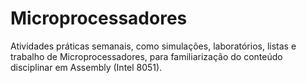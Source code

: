 # Microprocessadores
Atividades práticas semanais, como simulações, laboratórios, listas e trabalho de Microprocessadores, para familiarização do conteúdo disciplinar em Assembly (Intel 8051).
